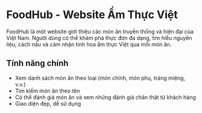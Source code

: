 # FoodHub - Website Ẩm Thực Việt

FoodHub là một website giới thiệu các món ăn truyền thống và hiện đại của Việt Nam. Người dùng có thể khám phá thực đơn đa dạng, tìm hiểu nguyên liệu, cách nấu và cảm nhận tinh hoa ẩm thực Việt qua mỗi món ăn.

## Tính năng chính
- Xem danh sách món ăn theo loại (món chính, món phụ, tráng miệng, v.v.)
- Tìm kiếm món ăn theo tên
- Có thể đánh giá món ăn và xem những đánh giá chân thật từ khách hàng 
- Giao diện đẹp, dễ sử dụng